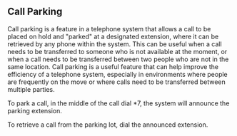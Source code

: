 ## Call Parking

Call parking is a feature in a telephone system that allows a call to be placed on hold and "parked" at a designated extension, where it can be retrieved by any phone within the system. This can be useful when a call needs to be transferred to someone who is not available at the moment, or when a call needs to be transferred between two people who are not in the same location.
Call parking is a useful feature that can help improve the efficiency of a telephone system, especially in environments where people are frequently on the move or where calls need to be transferred between multiple parties.

To park a call, in the middle of the call dial \*7, the system will announce the parking extension. 

To retrieve a call from the parking lot, dial the announced extension. 

